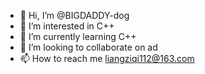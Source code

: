 - 👋 Hi, I’m @BIGDADDY-dog
- 👀 I’m interested in C++
- 🌱 I’m currently learning C++
- 💞️ I’m looking to collaborate on ad
- 📫 How to reach me liangziqi112@163.com

<!---
BIGDADDY-dog/BIGDADDY-dog is a ✨ special ✨ repository because its `README.md` (this file) appears on your GitHub profile.
You can click the Preview link to take a look at your changes.
--->
